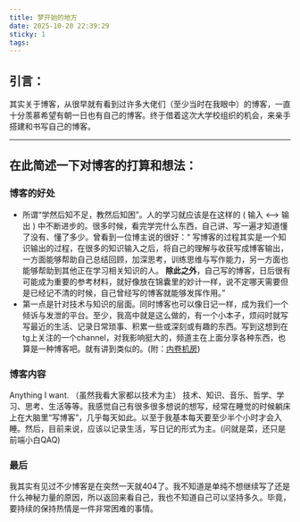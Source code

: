 ```yaml
---
title: 梦开始的地方
date: 2025-10-20 22:39:29
sticky: 1
tags:
---
```

## 引言：
   其实关于博客，从很早就有看到过许多大佬们（至少当时在我眼中）的博客，一直十分羡慕希望有朝一日也有自己的博客。终于借着这次大学校组织的机会，来亲手搭建和书写自己的博客。

****
## 在此简述一下对博客的打算和想法：
### 博客的好处
- 所谓“学然后知不足，教然后知困”。人的学习就应该是在这样的 ( 输入 <—> 输出 ) 中不断进步的。很多时候，看完学完什么东西，自己讲、写一遍才知道懂了没有、懂了多少。曾看到一位博主说的很好：“ 写博客的过程其实是一个知识输出的过程，在很多的知识输入之后，将自己的理解与收获写成博客输出，一方面能够帮助自己总结回顾，加深思考，训练思维与写作能力，另一方面也能够帮助到其他正在学习相关知识的人。 **除此之外**，自己写的博客，日后很有可能成为重要的参考材料，就好像放在锦囊里的妙计一样，说不定哪天需要但是已经记不清的时候，自己曾经写的博客就能够发挥作用。”
- 第一点是针对技术与知识的层面。同时博客也可以像日记一样，成为我们一个倾诉与发泄的平台。至少，我高中就是这么做的，有一个小本子，烦闷时就写写最近的生活、记录日常琐事、积累一些或深刻或有趣的东西。写到这想到在tg上关注的一个channel，对我影响挺大的，频道主在上面分享各种东西，也算是一种博客吧。就有讲到类似的。(附：[内卷机房](https://t.me/IMRoom/214))
### 博客内容
Anything I want.  （虽然我看大家都以技术为主） 技术、知识、音乐、哲学、学习、思考、生活等等。我感觉自己有很多很多想说的想写，经常在睡觉的时候躺床上在大脑里“写博客”，几乎每天如此。以至于我基本每天要至少半个小时才会入睡。然后，目前来说，应该以记录生活，写日记的形式为主。(问就是菜，还只是前端小白QAQ)
### 最后
我其实有见过不少博客是在突然一天就404了。我不知道是单纯不想继续写了还是什么神秘力量的原因，所以返回来看自己，我也不知道自己可以坚持多久。毕竟，要持续的保持热情是一件非常困难的事情。